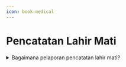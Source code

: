 ```yaml
---
icon: book-medical
---
```


# Pencatatan Lahir Mati

<details>

<summary>Bagaimana pelaporan pencatatan lahir mati?</summary>

Berdasarkan Pasal 33 ayat (1) dan ayat (2) Undang-Undang Nomor 23 Tahun 2006 diatur bahwa setiap lahir mati wajib dilaporkan oleh Penduduk kepada Instansi Pelaksana paling lambat 30 (tiga puluh) hari sejak lahir mati. Instansi Pelaksana menerbitkan Surat Keterangan Lahir Mati.

Yang dimaksud dengan “lahir mati” adalah kelahiran seorang bayi dari kandungan yang berumur paling sedikit 28 (dua puluh delapan) minggu pada saat dilahirkan tanpa menunjukkan tanda-tanda kehidupan. Peristiwa lahir mati hanya diberikan Surat Keterangan Lahir Mati, tidak diterbitkan Akta Pencatatan Sipil. Meskipun tidak diterbitkan Akta Pencatatan Sipil tetapi pendataannya diperlukan untuk kepentingan perencanaan dan pembangunan di bidang kesehatan.

Persyaratan pencatatan lahir mati diatur dalam Pasal 36 Peraturan Presiden Nomor 96 Tahun 2018, berupa:

1. surat keterangan lahir mati; atau
2. pernyataan dari orang tua kandung atau wali bagi yang tidak memiliki surat keterangan lahir mati.

Sedangkan tata cara pencatatan lahir mati diatur dalam Pasal 49 Peraturan Menteri Dalam Negeri 108 Tahun 2019 dan Surat Dirjen Dukcapil Nomor 470/13287/Dukcapil tanggal 28 September 2021, sebagai berikut:

1. WNI mengisi Formulir Pelaporan Pencatatan Sipil di dalam Wilayah NKRI (F-2.01);
2. Untuk pelayanan secara offline/tatap muka, diserahkan berupa fotokopi bukan asli (asli hanya diperlihatkan);
3. Dinas tidak menarik surat keterangan lahir mati asli;
4. WNI melampirkan Fotokopi KK untuk verifikasi data yang tercantum dalam Formulir Pelaporan Pencatatan Sipil di dalam Wilayah NKRI (F-2.01);
5. Untuk pelayanan online/Daring, persyaratan yang discan/difoto untuk diunggah harus aslinya;
6. WNI tidak perlu melampirkan fotokopi KTP-el saksi, karena identitasnya sudah tercantum   &#x20;dalam Formulir Pelaporan Pencatatan Sipil di dalam Wilayah NKRI (F-2.01); dan
7. Dinas menerbitkan surat keterangan lahir mati.

**Sumber rujukan:**

* Pasal 33 ayat (1) dan ayat (2) Undang-Undang  &#x20;Nomor 23 Tahun 2006 tentang Administrasi  &#x20;Kependudukan; ([link](https://peraturan.go.id/id/uu-no-23-tahun-2006))
* Pasal 36 Peraturan Presiden Nomor 96 Tahun 2018  &#x20;tentang Persyaratan dan Tata Cara Pendaftaran  &#x20;Penduduk dan Pencatatan Sipil; ([link](https://peraturan.go.id/id/perpres-no-96-tahun-2018))
* Pasal 49 Peraturan Menteri Dalam Negeri Nomor  &#x20;108 Tahun 2019 tentang Peraturan Pelaksanaan  &#x20;Peraturan Presiden Nomor 96 Tahun 2018 tentang  &#x20;Persyaratan dan Tata Cara Pendaftaran Penduduk  &#x20;dan Pencatatan Sipil; ([link](https://peraturan.go.id/id/permendagri-no-108-tahun-2019))
* Peraturan Menteri Dalam Negeri Nomor 109 Tahun  &#x20;2019 tentang Formulir dan Buku Yang Digunakan  &#x20;dalam Administrasi Kependudukan;  ([link](https://peraturan.go.id/id/permendagri-no-109-tahun-2019)) dan
* Surat Dirjen Dukcapil yang ditujukan kepada Kepala  &#x20;Dinas Dukcapil di Seluruh Indonesia Nomor  &#x20;470/13287/Dukcapil tanggal 28 September 2021 hal  &#x20;Jenis Layanan, Persyaratan dan Penjelasan  &#x20;Pendaftaran Penduduk dan Pencatatan Sipil.

{% hint style="success" %}
Dibuat:  23 Juni 2025 10:00 WIB | Perubahan terakhir: 23 Juni 2025 10:00 WIB
{% endhint %}

</details>



